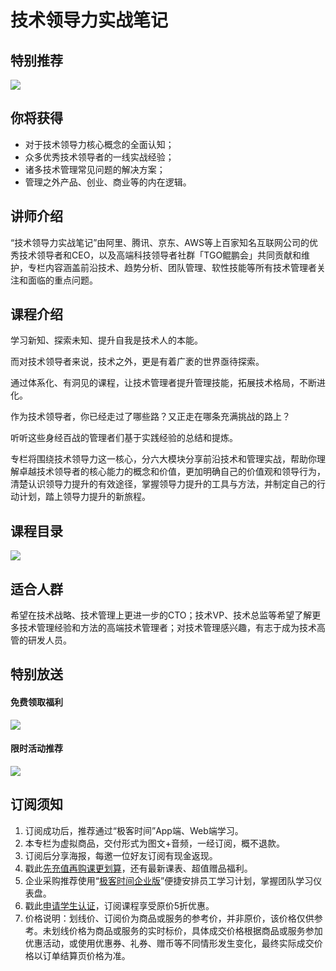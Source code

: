 # 技术领导力实战笔记

## 特别推荐

[![](https://static001.geekbang.org/resource/image/41/y9/418c7aff321c71bd26c0bf154f2b3yy9.jpg)](http://time.geekbang.org/hybrid/next/pvip/home?utm_source=geektime-jsldl300-react-0509&utm_term=geektime-jsldl300-react-0509)

  

## 你将获得

*   对于技术领导力核心概念的全面认知；
*   众多优秀技术领导者的一线实战经验；
*   诸多技术管理常见问题的解决方案；
*   管理之外产品、创业、商业等的内在逻辑。

  

## 讲师介绍

“技术领导力实战笔记”由阿里、腾讯、京东、AWS等上百家知名互联网公司的优秀技术领导者和CEO，以及高端科技领导者社群「TGO鲲鹏会」共同贡献和维护，专栏内容涵盖前沿技术、趋势分析、团队管理、软性技能等所有技术管理者关注和面临的重点问题。

  

## 课程介绍

学习新知、探索未知、提升自我是技术人的本能。

而对技术领导者来说，技术之外，更是有着广袤的世界亟待探索。

通过体系化、有洞见的课程，让技术管理者提升管理技能，拓展技术格局，不断进化。

作为技术领导者，你已经走过了哪些路？又正走在哪条充满挑战的路上？

听听这些身经百战的管理者们基于实践经验的总结和提炼。

专栏将围绕技术领导力这一核心，分六大模块分享前沿技术和管理实战，帮助你理解卓越技术领导者的核心能力的概念和价值，更加明确自己的价值观和领导行为，清楚认识领导力提升的有效途径，掌握领导力提升的工具与方法，并制定自己的行动计划，踏上领导力提升的新旅程。

  

## 课程目录

![](https://static001.geekbang.org/resource/image/12/32/12241c4c53ca8ad22d209cfc76a51632.jpg)

  

## 适合人群

希望在技术战略、技术管理上更进一步的CTO；技术VP、技术总监等希望了解更多技术管理经验和方法的高端技术管理者；对技术管理感兴趣，有志于成为技术高管的研发人员。

  

## 特别放送

#### 免费领取福利

[![](https://static001.geekbang.org/resource/image/3b/f4/3bdf677ae6490acb5f2899985e9337f4.jpg?wh=1029x315)](https://time.geekbang.org/article/455497)

#### 限时活动推荐

[![](https://static001.geekbang.org/resource/image/67/a0/6720f5d50b4b38abbf867facdef728a0.png?wh=1035x360)](https://shop18793264.m.youzan.com/wscgoods/detail/2fmoej9krasag5p?dc_ps=2913145716543073286.200001)

  

## 订阅须知

1.  订阅成功后，推荐通过“极客时间”App端、Web端学习。
2.  本专栏为虚拟商品，交付形式为图文+音频，一经订阅，概不退款。
3.  订阅后分享海报，每邀一位好友订阅有现金返现。
4.  戳此[先充值再购课更划算](https://shop18793264.m.youzan.com/wscgoods/detail/2fmoej9krasag5p?scan=1&activity=none&from=kdt&qr=directgoods_1541158976&shopAutoEnter=1)，还有最新课表、超值赠品福利。
5.  企业采购推荐使用“[极客时间企业版](https://b.geekbang.org/?utm_source=geektime&utm_medium=columnintro&utm_campaign=newregister&gk_source=2021020901_gkcolumnintro_newregister)”便捷安排员工学习计划，掌握团队学习仪表盘。
6.  戳此[申请学生认证](https://promo.geekbang.org/activity/student-certificate?utm_source=geektime&utm_medium=caidanlan1)，订阅课程享受原价5折优惠。
7.  价格说明：划线价、订阅价为商品或服务的参考价，并非原价，该价格仅供参考。未划线价格为商品或服务的实时标价，具体成交价格根据商品或服务参加优惠活动，或使用优惠券、礼券、赠币等不同情形发生变化，最终实际成交价格以订单结算页价格为准。
